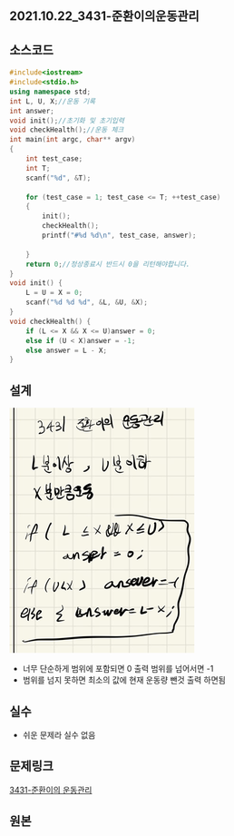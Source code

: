 ## 2021.10.22_3431-준환이의운동관리

## 소스코드

```c++
#include<iostream>
#include<stdio.h>
using namespace std;
int L, U, X;//운동 기록
int answer;
void init();//초기화 및 초기입력
void checkHealth();//운동 체크
int main(int argc, char** argv)
{
	int test_case;
	int T;
	scanf("%d", &T);

	for (test_case = 1; test_case <= T; ++test_case)
	{
		init();
		checkHealth();
		printf("#%d %d\n", test_case, answer);
	
	}
	return 0;//정상종료시 반드시 0을 리턴해야합니다.
}
void init() {
	L = U = X = 0;
	scanf("%d %d %d", &L, &U, &X);
}
void checkHealth() {
	if (L <= X && X <= U)answer = 0;
	else if (U < X)answer = -1;
	else answer = L - X;
}
```

## 설계

![image-20211022222520022](2021.10.22_3431-준환이의운동관리.assets/image-20211022222520022.png)

- 너무 단순하게 범위에 포함되면 0 출력 범위를 넘어서면 -1
- 범위를 넘지 못하면 최소의 값에 현재 운동량 뺀것 출력 하면됨

## 실수

- 쉬운 문제라 실수 없음

## 문제링크

[3431-준환이의 운동관리](https://swexpertacademy.com/main/code/problem/problemDetail.do?problemLevel=3&contestProbId=AWE_ZXcqAAMDFAV2&categoryId=AWE_ZXcqAAMDFAV2&categoryType=CODE&problemTitle=&orderBy=PASS_RATE&selectCodeLang=CCPP&select-1=3&pageSize=10&pageIndex=1)

## 원본

